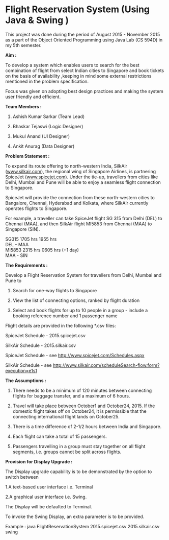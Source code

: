 # Flight Reservation System (Using Java & Swing )  

This project was done during the period of August 2015 - November 2015 as a part of the Object Oriented Programming using Java Lab (CS 594D) in my 5th semester.

<b>Aim :</b>  

To develop a system which enables users to search for the best combination of flight from select Indian cities to Singapore and 
book tickets on the basis of availability ,keeping in mind some external restrictions mentioned in the problem specification. 

Focus was given on adopting best design practices and making the system user friendly and efficient.  

<b>Team Members :  </b>  

1. Ashish Kumar Sarkar (Team Lead)  

2. Bhaskar Tejaswi (Logic Designer)  

3. Mukul Anand (UI Designer)  

4. Ankit Anurag (Data Designer)   

<b>Problem Statement :  </b>  

To expand its route offering to north-western India, SilkAir (www.silkair.com), the regional wing of Singapore Airlines, is partnering SpiceJet (www.spicejet.com).  Under the tie-up, travellers from cities like Delhi, Mumbai and Pune will be able to enjoy a seamless flight connection to Singapore.  

SpiceJet will provide the connection from these north-western cities to Bangalore, Chennai, Hyderabad and Kolkata, where SilkAir currently operates flights to Singapore.

For example, a traveller can take SpiceJet flight SG 315 from Delhi (DEL) to Chennai (MAA), and then SilkAir flight MI5853 from Chennai (MAA) to Singapore (SIN). 

 SG315	 1705 hrs 1955 hrs    
 DEL - MAA  
 MI5853	 2315 hrs  0605 hrs (+1 day)  
 MAA - SIN  

<b>The Requirements : </b>   
  
Develop a Flight Reservation System for travellers from Delhi, Mumbai and Pune to

1. Search for one-way flights to Singapore  

2. View the list of connecting options, ranked by flight duration  

3. Select and book flights for up to 10 people in a group - include a booking reference number and 1 passenger name  

Flight details are provided in the following *.csv files:  

SpiceJet Schedule -  2015.spicejet.csv

SilkAir Schedule - 2015.silkair.csv

SpiceJet Schedule - see http://www.spicejet.com/Schedules.aspx  

SilkAir Schedule - see http://www.silkair.com/scheduleSearch-flow.form?execution=e1s1  

<b>The Assumptions :</b>    

1. There needs to be a minimum of 120 minutes between connecting flights for baggage transfer, and a maximum of 6 hours.

2. Travel will take place between October1 and October24, 2015.  If the domestic flight takes off on October24, it is permissible that the connecting international flight lands on October25.

3. There is a time difference of 2-1/2 hours between India and Singapore.

4. Each flight can take a total of 15 passengers.

5. Passengers travelling in a group must stay together on all flight segments, i.e. groups cannot be split across flights.

<b>Provision for Display Upgrade : </b>  

The Display upgrade capability is to be demonstrated by the option to switch between  

1.A text-based user interface i.e. Terminal  

2.A graphical user interface i.e. Swing.  

The Display will be defaulted to Terminal.   

To invoke the Swing Display, an extra parameter is to be provided.  

Example : java FlightReservationSystem 2015.spicejet.csv 2015.silkair.csv swing
